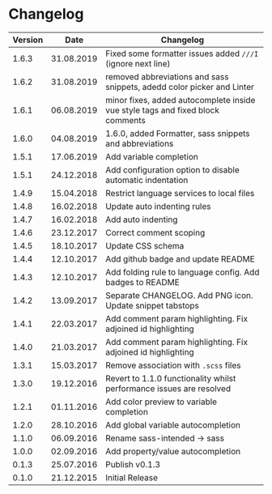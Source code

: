 # Changelog

| Version | Date       | Changelog                                                                      |
| ------- | ---------- | ------------------------------------------------------------------------------ |
| 1.6.3   | 31.08.2019 | Fixed some formatter issues added `///I` (ignore next line)                    |
| 1.6.2   | 31.08.2019 | removed abbreviations and sass snippets, adedd color picker and Linter         |
| 1.6.1   | 06.08.2019 | minor fixes, added autocomplete inside vue style tags and fixed block comments |
| 1.6.0   | 04.08.2019 | 1.6.0, added Formatter, sass snippets and abbreviations                        |
| 1.5.1   | 17.06.2019 | Add variable completion                                                        |
| 1.5.1   | 24.12.2018 | Add configuration option to disable automatic indentation                      |
| 1.4.9   | 15.04.2018 | Restrict language services to local files                                      |
| 1.4.8   | 16.02.2018 | Update auto indenting rules                                                    |
| 1.4.7   | 16.02.2018 | Add auto indenting                                                             |
| 1.4.6   | 23.12.2017 | Correct comment scoping                                                        |
| 1.4.5   | 18.10.2017 | Update CSS schema                                                              |
| 1.4.4   | 12.10.2017 | Add github badge and update README                                             |
| 1.4.3   | 12.10.2017 | Add folding rule to language config. Add badges to README                      |
| 1.4.2   | 13.09.2017 | Separate CHANGELOG. Add PNG icon. Update snippet tabstops                      |
| 1.4.1   | 22.03.2017 | Add comment param highlighting. Fix adjoined id highlighting                   |
| 1.4.0   | 21.03.2017 | Add comment param highlighting. Fix adjoined id highlighting                   |
| 1.3.1   | 15.03.2017 | Remove association with `.scss` files                                          |
| 1.3.0   | 19.12.2016 | Revert to 1.1.0 functionality whilst performance issues are resolved           |
| 1.2.1   | 01.11.2016 | Add color preview to variable completion                                       |
| 1.2.0   | 28.10.2016 | Add global variable autocompletion                                             |
| 1.1.0   | 06.09.2016 | Rename sass-intended -> sass                                                   |
| 1.0.0   | 02.09.2016 | Add property/value autocompletion                                              |
| 0.1.3   | 25.07.2016 | Publish v0.1.3                                                                 |
| 0.1.0   | 21.12.2015 | Initial Release                                                                |
